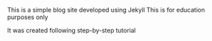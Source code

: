 This is a simple blog site developed using Jekyll
This is for education purposes only

It was created following step-by-step tutorial
